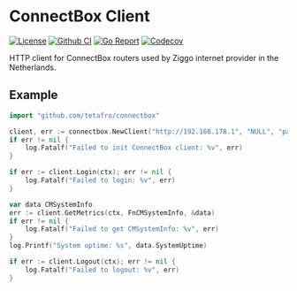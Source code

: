 # ConnectBox Client

[![License](http://img.shields.io/badge/license-MIT-green.svg?style=flat)](https://raw.githubusercontent.com/tetafro/connectbox/master/LICENSE)
[![Github CI](https://img.shields.io/github/actions/workflow/status/tetafro/connectbox/push.yml)](https://github.com/tetafro/connectbox/actions)
[![Go Report](https://goreportcard.com/badge/github.com/tetafro/connectbox)](https://goreportcard.com/report/github.com/tetafro/connectbox)
[![Codecov](https://codecov.io/gh/tetafro/connectbox/branch/master/graph/badge.svg)](https://codecov.io/gh/tetafro/connectbox)

HTTP client for ConnectBox routers used by Ziggo internet provider in the
Netherlands.

## Example

```go
import "github.com/tetafro/connectbox"

client, err := connectbox.NewClient("http://192.168.178.1", "NULL", "password")
if err != nil {
    log.Fatalf("Failed to init ConnectBox client: %v", err)
}

if err := client.Login(ctx); err != nil {
    log.Fatalf("Failed to login: %v", err)
}

var data CMSystemInfo
err := client.GetMetrics(ctx, FnCMSystemInfo, &data)
if err != nil {
    log.Fatalf("Failed to get CMSystemInfo: %v", err)
}
log.Printf("System uptime: %s", data.SystemUptime)

if err := client.Logout(ctx); err != nil {
    log.Fatalf("Failed to logout: %v", err)
}
```
